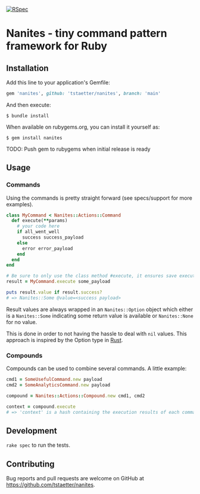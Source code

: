 [![RSpec](https://github.com/tstaetter/nanites/actions/workflows/main.yml/badge.svg?branch=main&event=push)](https://github.com/tstaetter/nanites/actions/workflows/main.yml)

# Nanites - tiny command pattern framework for Ruby

## Installation

Add this line to your application's Gemfile:

```ruby
gem 'nanites', github: 'tstaetter/nanites', branch: 'main'
```

And then execute:

    $ bundle install

When available on rubygems.org, you can install it yourself as:

    $ gem install nanites

TODO: Push gem to rubygems when initial release is ready

## Usage

### Commands

Using the commands is pretty straight forward (see specs/support for more examples).

```ruby
class MyCommand < Nanites::Actions::Command
  def execute(**params)
    # your code here
    if all_went_well
      success success_payload
    else
      error error_payload
    end
  end
end

# Be sure to only use the class method #execute, it ensures save execution
result = MyCommand.execute some_payload

puts result.value if result.success?
# => Nanites::Some @value=<success payload>
```

Result values are always wrapped in an ```Nanites::Option``` object which
either is a ```Nanites::Some``` indicating some return value is available or
```Nanites::None``` for no value.

This is done in order to not having the hassle to deal with ```nil``` values. This
approach is inspired by the Option type in [Rust](https://www.rust-lang.org/).

### Compounds

Compounds can be used to combine several commands.
A little example:

```ruby
cmd1 = SomeUsefulCommand.new payload
cmd2 = SomeAnalyticsCommand.new payload

compound = Nanites::Actions::Compound.new cmd1, cmd2

context = compound.execute
# => 'context' is a hash containing the execution results of each command with the commands ID as key
```

## Development

`rake spec` to run the tests.

## Contributing

Bug reports and pull requests are welcome on GitHub at https://github.com/tstaetter/nanites.
